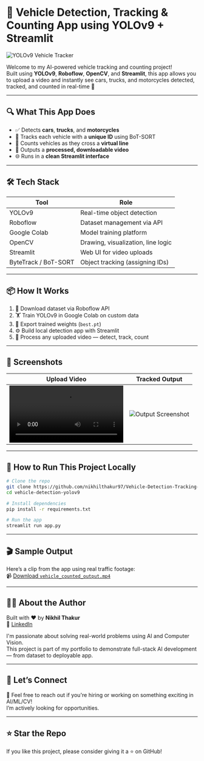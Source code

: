 
# 🚗 Vehicle Detection, Tracking & Counting App using YOLOv9 + Streamlit

![YOLOv9 Vehicle Tracker](https://user-images.githubusercontent.com/your-screenshot.gif)

Welcome to my AI-powered vehicle tracking and counting project!  
Built using **YOLOv9**, **Roboflow**, **OpenCV**, and **Streamlit**, this app allows you to upload a video and instantly see cars, trucks, and motorcycles detected, tracked, and counted in real-time 🚀

---

## 🔍 What This App Does

- ✅ Detects **cars**, **trucks**, and **motorcycles**
- 🧠 Tracks each vehicle with a **unique ID** using BoT-SORT
- 🔢 Counts vehicles as they cross a **virtual line**
- 🎥 Outputs a **processed, downloadable video**
- 🌐 Runs in a **clean Streamlit interface**

---

## 🛠️ Tech Stack

| Tool | Role |
|------|------|
| YOLOv9 | Real-time object detection |
| Roboflow | Dataset management via API |
| Google Colab | Model training platform |
| OpenCV | Drawing, visualization, line logic |
| Streamlit | Web UI for video uploads |
| ByteTrack / BoT-SORT | Object tracking (assigning IDs) |

---

## 📦 How It Works

1. 🔗 Download dataset via Roboflow API
2. 🏋️ Train YOLOv9 in Google Colab on custom data
3. 💾 Export trained weights (`best.pt`)
4. ⚙️ Build local detection app with Streamlit
5. 🎥 Process any uploaded video — detect, track, count

---

## 📸 Screenshots

| Upload Video | Tracked Output |
|--------------|----------------|
| ![Upload Screenshot](runs/vehicle_counted_output.mp4) | ![Output Screenshot](screens/output.png) |

---

## 🚀 How to Run This Project Locally

```bash
# Clone the repo
git clone https://github.com/nikhilthakur97/Vehicle-Detection-Tracking-Counting-App-using-YOLOv9-Streamlit.git
cd vehicle-detection-yolov9

# Install dependencies
pip install -r requirements.txt

# Run the app
streamlit run app.py
```

---

## 🎬 Sample Output

Here’s a clip from the app using real traffic footage:  
📹 [Download `vehicle_counted_output.mp4`](vehicle_counted_output.mp4)

---

## 👨‍💻 About the Author

Built with ❤️ by **Nikhil Thakur**  
🔗 [LinkedIn](https://www.linkedin.com/in/nikhil-thakur)

I'm passionate about solving real-world problems using AI and Computer Vision.  
This project is part of my portfolio to demonstrate full-stack AI development — from dataset to deployable app.

---

## 💬 Let’s Connect

📩 Feel free to reach out if you're hiring or working on something exciting in AI/ML/CV!  
I’m actively looking for opportunities.

---

## ⭐ Star the Repo

If you like this project, please consider giving it a ⭐ on GitHub!
